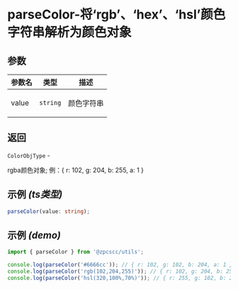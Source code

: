 # parseColor-将‘rgb’、‘hex’、‘hsl’颜色字符串解析为颜色对象

## 参数

| 参数名 | 类型                | 描述              |
| ------ | ------------------- | ----------------- |
| value  | <code>string</code> | <p>颜色字符串</p> |

## 返回

<code>ColorObjType</code> - <p>rgba颜色对象; 例：{ r: 102, g: 204, b: 255, a: 1 }</p>

## 示例 _(ts类型)_

```typescript
parseColor(value: string);
```

## 示例 _(demo)_

```typescript
import { parseColor } from '@zpcscc/utils';

console.log(parseColor('#6666cc')); // { r: 102, g: 102, b: 204, a: 1 };
console.log(parseColor('rgb(102,204,255)')); // { r: 102, g: 204, b: 255, a: 1 }
console.log(parseColor('hsl(320,100%,70%)')); // { r: 255, g: 102, b: 204, a: 1 }
```
